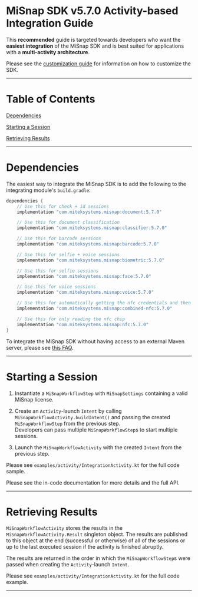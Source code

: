# MiSnap SDK v5.7.0 Activity-based Integration Guide

This **recommended** guide is targeted towards developers who want the **easiest integration** of the MiSnap SDK and is best suited for applications with a **multi-activity architecture**.

Please see the [customization guide](./customization_guide.md) for information on how to customize the SDK.

- - - -

# Table of Contents

[Dependencies](#dependencies)

[Starting a Session](#starting-a-session)

[Retrieving Results](#retrieving-results)

- - - -

# Dependencies

The easiest way to integrate the MiSnap SDK is to add the following to the integrating module's `build.gradle`:

```groovy
dependencies {
    // Use this for check + id sessions
    implementation "com.miteksystems.misnap:document:5.7.0"

    // Use this for document classification
    implementation "com.miteksystems.misnap:classifier:5.7.0"

    // Use this for barcode sessions
    implementation "com.miteksystems.misnap:barcode:5.7.0"

    // Use this for selfie + voice sessions
    implementation "com.miteksystems.misnap:biometric:5.7.0"

    // Use this for selfie sessions
    implementation "com.miteksystems.misnap:face:5.7.0"

    // Use this for voice sessions
    implementation "com.miteksystems.misnap:voice:5.7.0"

    // Use this for automatically getting the nfc credentials and then reading the chip
    implementation "com.miteksystems.misnap:combined-nfc:5.7.0"

    // Use this for only reading the nfc chip
    implementation "com.miteksystems.misnap:nfc:5.7.0"
}
```

To integrate the MiSnap SDK without having access to an external Maven server, please see [this FAQ](../README.md#how-to-integrate-the-misnap-sdk-without-having-access-to-a-remote-maven-repository).

- - - -

# Starting a Session

1. Instantiate a `MiSnapWorkflowStep` with `MiSnapSettings` containing a valid MiSnap license.

2. Create an `Activity`-launch `Intent` by calling `MiSnapWorkflowActivity.buildIntent()` and passing the created `MiSnapWorkflowStep` from the previous step.  
Developers can pass multiple `MiSnapWorkflowStep`s to start multiple sessions.

3. Launch the `MiSnapWorkflowActivity` with the created `Intent` from the previous step.

Please see `examples/activity/IntegrationActivity.kt` for the full code sample.

Please see the in-code documentation for more details and the full API.

- - - -

# Retrieving Results

`MiSnapWorkflowActivity` stores the results in the `MiSnapWorkflowActivity.Result` singleton object. 
The results are published to this object at the end (successful or otherwise) of all of the sessions or up to the last executed session if the activity is finished abruptly.

The results are returned in the order in which the `MiSnapWorkflowStep`s were passed when creating the `Activity`-launch `Intent`.

Please see `examples/activity/IntegrationActivity.kt` for the full code example.

- - - -
